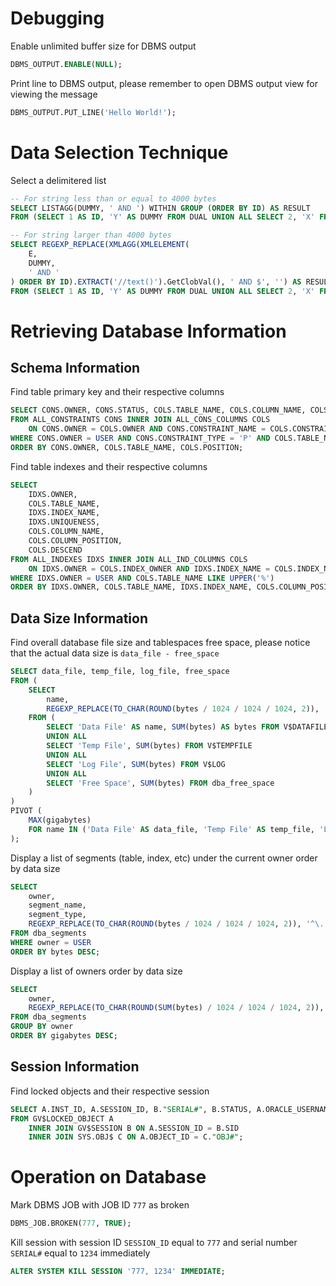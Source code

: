 # Debugging

Enable unlimited buffer size for DBMS output

```sql
DBMS_OUTPUT.ENABLE(NULL);
```

Print line to DBMS output, please remember to open DBMS output view for viewing the message

```sql
DBMS_OUTPUT.PUT_LINE('Hello World!');
```



# Data Selection Technique

Select a delimitered list

```sql
-- For string less than or equal to 4000 bytes
SELECT LISTAGG(DUMMY, ' AND ') WITHIN GROUP (ORDER BY ID) AS RESULT
FROM (SELECT 1 AS ID, 'Y' AS DUMMY FROM DUAL UNION ALL SELECT 2, 'X' FROM DUAL);

-- For string larger than 4000 bytes
SELECT REGEXP_REPLACE(XMLAGG(XMLELEMENT(
	E,
	DUMMY,
	' AND '
) ORDER BY ID).EXTRACT('//text()').GetClobVal(), ' AND $', '') AS RESULT
FROM (SELECT 1 AS ID, 'Y' AS DUMMY FROM DUAL UNION ALL SELECT 2, 'X' FROM DUAL);
```



# Retrieving Database Information

## Schema Information

Find table primary key and their respective columns

```sql
SELECT CONS.OWNER, CONS.STATUS, COLS.TABLE_NAME, COLS.COLUMN_NAME, COLS.POSITION
FROM ALL_CONSTRAINTS CONS INNER JOIN ALL_CONS_COLUMNS COLS
	ON CONS.OWNER = COLS.OWNER AND CONS.CONSTRAINT_NAME = COLS.CONSTRAINT_NAME
WHERE CONS.OWNER = USER AND CONS.CONSTRAINT_TYPE = 'P' AND COLS.TABLE_NAME LIKE UPPER('%')
ORDER BY CONS.OWNER, COLS.TABLE_NAME, COLS.POSITION;
```

Find table indexes and their respective columns

```sql
SELECT
	IDXS.OWNER,
	COLS.TABLE_NAME,
	IDXS.INDEX_NAME,
	IDXS.UNIQUENESS,
	COLS.COLUMN_NAME,
	COLS.COLUMN_POSITION,
	COLS.DESCEND
FROM ALL_INDEXES IDXS INNER JOIN ALL_IND_COLUMNS COLS
	ON IDXS.OWNER = COLS.INDEX_OWNER AND IDXS.INDEX_NAME = COLS.INDEX_NAME
WHERE IDXS.OWNER = USER AND COLS.TABLE_NAME LIKE UPPER('%')
ORDER BY IDXS.OWNER, COLS.TABLE_NAME, IDXS.INDEX_NAME, COLS.COLUMN_POSITION;
```

## Data Size Information

Find overall database file size and tablespaces free space, please notice that the
actual data size is `data_file - free_space`

```sql
SELECT data_file, temp_file, log_file, free_space
FROM (
	SELECT
		name,
		REGEXP_REPLACE(TO_CHAR(ROUND(bytes / 1024 / 1024 / 1024, 2)), '^\.', '0.') || ' GB' gigabytes
	FROM (
		SELECT 'Data File' AS name, SUM(bytes) AS bytes FROM V$DATAFILE
		UNION ALL
		SELECT 'Temp File', SUM(bytes) FROM V$TEMPFILE
		UNION ALL
		SELECT 'Log File', SUM(bytes) FROM V$LOG
		UNION ALL
		SELECT 'Free Space', SUM(bytes) FROM dba_free_space
	)
)
PIVOT (
	MAX(gigabytes)
	FOR name IN ('Data File' AS data_file, 'Temp File' AS temp_file, 'Log File' AS log_file, 'Free Space' AS free_space)
);
```

Display a list of segments (table, index, etc) under the current owner order by data size

```sql
SELECT
	owner,
	segment_name,
	segment_type,
	REGEXP_REPLACE(TO_CHAR(ROUND(bytes / 1024 / 1024 / 1024, 2)), '^\.', '0.') || ' GB' gigabytes
FROM dba_segments
WHERE owner = USER
ORDER BY bytes DESC;
```

Display a list of owners order by data size

```sql
SELECT
	owner,
	REGEXP_REPLACE(TO_CHAR(ROUND(SUM(bytes) / 1024 / 1024 / 1024, 2)), '^\.', '0.') || ' GB' gigabytes
FROM dba_segments
GROUP BY owner
ORDER BY gigabytes DESC;
```

## Session Information

Find locked objects and their respective session

```sql
SELECT A.INST_ID, A.SESSION_ID, B."SERIAL#", B.STATUS, A.ORACLE_USERNAME, A.OS_USER_NAME, A.PROCESS, C.NAME, B.MACHINE
FROM GV$LOCKED_OBJECT A
	INNER JOIN GV$SESSION B ON A.SESSION_ID = B.SID
	INNER JOIN SYS.OBJ$ C ON A.OBJECT_ID = C."OBJ#";
```



# Operation on Database

Mark DBMS JOB with JOB ID `777` as broken

```sql
DBMS_JOB.BROKEN(777, TRUE);
```

Kill session with session ID `SESSION_ID` equal to `777` and serial number `SERIAL#` equal to `1234` immediately

```sql
ALTER SYSTEM KILL SESSION '777, 1234' IMMEDIATE;
```
